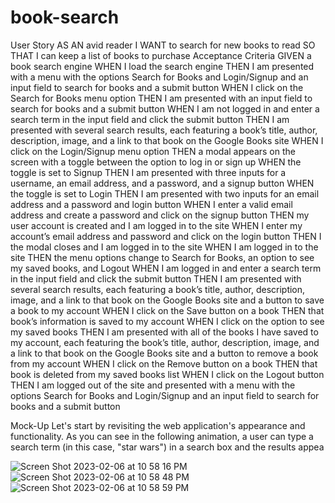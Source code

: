 # book-search

User Story
AS AN avid reader
I WANT to search for new books to read
SO THAT I can keep a list of books to purchase
Acceptance Criteria
GIVEN a book search engine
WHEN I load the search engine
THEN I am presented with a menu with the options Search for Books and Login/Signup and an input field to search for books and a submit button
WHEN I click on the Search for Books menu option
THEN I am presented with an input field to search for books and a submit button
WHEN I am not logged in and enter a search term in the input field and click the submit button
THEN I am presented with several search results, each featuring a book’s title, author, description, image, and a link to that book on the Google Books site
WHEN I click on the Login/Signup menu option
THEN a modal appears on the screen with a toggle between the option to log in or sign up
WHEN the toggle is set to Signup
THEN I am presented with three inputs for a username, an email address, and a password, and a signup button
WHEN the toggle is set to Login
THEN I am presented with two inputs for an email address and a password and login button
WHEN I enter a valid email address and create a password and click on the signup button
THEN my user account is created and I am logged in to the site
WHEN I enter my account’s email address and password and click on the login button
THEN I the modal closes and I am logged in to the site
WHEN I am logged in to the site
THEN the menu options change to Search for Books, an option to see my saved books, and Logout
WHEN I am logged in and enter a search term in the input field and click the submit button
THEN I am presented with several search results, each featuring a book’s title, author, description, image, and a link to that book on the Google Books site and a button to save a book to my account
WHEN I click on the Save button on a book
THEN that book’s information is saved to my account
WHEN I click on the option to see my saved books
THEN I am presented with all of the books I have saved to my account, each featuring the book’s title, author, description, image, and a link to that book on the Google Books site and a button to remove a book from my account
WHEN I click on the Remove button on a book
THEN that book is deleted from my saved books list
WHEN I click on the Logout button
THEN I am logged out of the site and presented with a menu with the options Search for Books and Login/Signup and an input field to search for books and a submit button  

Mock-Up
Let's start by revisiting the web application's appearance and functionality.
As you can see in the following animation, a user can type a search term (in this case, "star wars") in a search box and the results appea

![Screen Shot 2023-02-06 at 10 58 16 PM](https://user-images.githubusercontent.com/110577068/217171986-50a9746f-f472-4f58-8bfc-f1dc0e1bcc7c.png)
![Screen Shot 2023-02-06 at 10 58 48 PM](https://user-images.githubusercontent.com/110577068/217172012-6a02a6df-f2d4-42a5-b03e-7ca1e56f3964.png)
![Screen Shot 2023-02-06 at 10 58 59 PM](https://user-images.githubusercontent.com/110577068/217172023-744397ee-69a3-45f1-95f9-b820526d2105.png)
